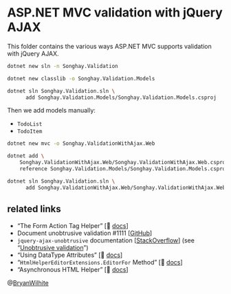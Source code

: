# ASP.NET MVC validation with jQuery AJAX

This folder contains the various ways ASP.NET MVC supports validation with jQuery AJAX.

```bash
dotnet new sln -n Songhay.Validation
```

```bash
dotnet new classlib -o Songhay.Validation.Models

dotnet sln Songhay.Validation.sln \
      add Songhay.Validation.Models/Songhay.Validation.Models.csproj
```

Then we add models manually:

- `TodoList`
- `TodoItem`

```bash
dotnet new mvc -o Songhay.ValidationWithAjax.Web

dotnet add \
    Songhay.ValidationWithAjax.Web/Songhay.ValidationWithAjax.Web.csproj \
    reference Songhay.Validation.Models/Songhay.Validation.Models.csproj

dotnet sln Songhay.Validation.sln \
      add Songhay.ValidationWithAjax.Web/Songhay.ValidationWithAjax.Web.csproj
```

## related links

- “The Form Action Tag Helper” [📖 [docs](https://docs.microsoft.com/en-us/aspnet/core/mvc/views/working-with-forms?view=aspnetcore-6.0#the-form-action-tag-helper)]
- Document unobtrusive validation #1111 [[GitHub](https://github.com/dotnet/AspNetCore.Docs/issues/1111)]
- `jquery-ajax-unobtrusive` documentation [[StackOverflow](https://stackoverflow.com/a/50148838/22944)] (see “[Unobtrusive validation](https://docs.microsoft.com/en-us/aspnet/core/mvc/models/validation?view=aspnetcore-6.0#unobtrusive-validation)”)
- “Using DataType Attributes” [📖 [docs](https://docs.microsoft.com/en-us/aspnet/core/tutorials/first-mvc-app/validation?view=aspnetcore-6.0#using-datatype-attributes)]
- “`HtmlHelperEditorExtensions.EditorFor` Method” [📖 [docs](https://docs.microsoft.com/en-us/dotnet/api/microsoft.aspnetcore.mvc.rendering.htmlhelpereditorextensions.editorfor?view=aspnetcore-6.0)]
- “Asynchronous HTML Helper” [📖 [docs](https://docs.microsoft.com/en-us/aspnet/core/mvc/views/partial?view=aspnetcore-6.0#asynchronous-html-helper)]

@[BryanWilhite](https://twitter.com/BryanWilhite)
